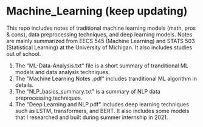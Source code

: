 # Machine_Learning (keep updating)
This repo includes notes of traditional machine learning models (math, pros & cons), data preprocessing techniques, and deep learning models.
Notes are mainly summarized from EECS 545 (Machine Learning) and STATS 503 (Statistical Learning) at the University of Michigan. It also includes studies out of school.

1) The "ML-Data-Analysis.txt" file is a short summary of tranditional ML models and data analysis techniques.
2) The "Machine Learning Notes .pdf" includes tranditional ML algorithm in details.
3) The "NLP_basics_summary.txt" is a summary of NLP data preprocessing techniques.
4) The "Deep Learning and NLP.pdf" includes deep learning techniques such as LSTM, transformers, and BERT. 
   It also includes some models that I researched and built during summer internship in 2021.
